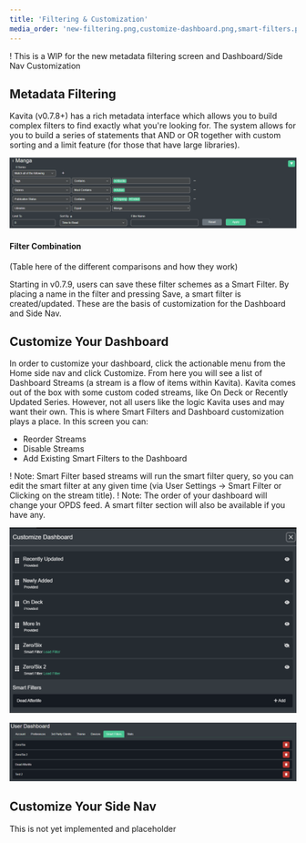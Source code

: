```yaml
---
title: 'Filtering & Customization'
media_order: 'new-filtering.png,customize-dashboard.png,smart-filters.png'
---
```


! This is a WIP for the new metadata filtering screen and Dashboard/Side Nav Customization

## Metadata Filtering
Kavita (v0.7.8+) has a rich metadata interface which allows you to build complex filters to find exactly what you're looking for. The system allows for you to build a series of statements that AND or OR together with custom sorting and a limit feature (for those that have large libraries). 

![new-filtering](new-filtering.png "new-filtering")

#### Filter Combination
(Table here of the different comparisons and how they work)

Starting in v0.7.9, users can save these filter schemes as a Smart Filter. By placing a name in the filter and pressing Save, a smart filter is created/updated. These are the basis of customization for the Dashboard and Side Nav. 

## Customize Your Dashboard
In order to customize your dashboard, click the actionable menu from the Home side nav and click Customize. From here you will see a list of Dashboard Streams (a stream is a flow of items within Kavita). Kavita comes out of the box with some custom coded streams, like On Deck or Recently Updated Series. However, not all users like the logic Kavita uses and may want their own. This is where Smart Filters and Dashboard customization plays a place. In this screen you can:
- Reorder Streams
- Disable Streams
- Add Existing Smart Filters to the Dashboard 

! Note: Smart Filter based streams will run the smart filter query, so you can edit the smart filter at any given time (via User Settings -> Smart Filter or Clicking on the stream title). 
! Note: The order of your dashboard will change your OPDS feed. A smart filter section will also be available if you have any.

![customize-dashboard](customize-dashboard.png "customize-dashboard")

![smart-filters](smart-filters.png "smart-filters")

## Customize Your Side Nav
This is not yet implemented and placeholder